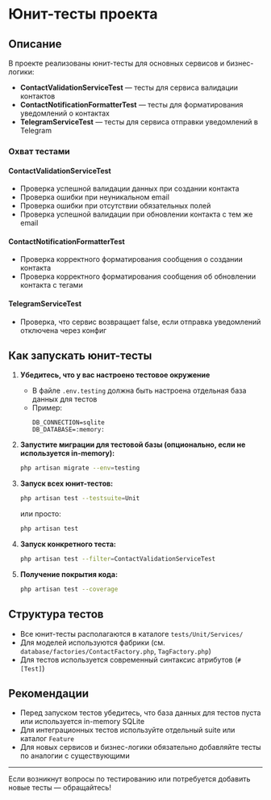 # Юнит-тесты проекта

## Описание

В проекте реализованы юнит-тесты для основных сервисов и бизнес-логики:

- **ContactValidationServiceTest** — тесты для сервиса валидации контактов
- **ContactNotificationFormatterTest** — тесты для форматирования уведомлений о контактах
- **TelegramServiceTest** — тесты для сервиса отправки уведомлений в Telegram

### Охват тестами

#### ContactValidationServiceTest
- Проверка успешной валидации данных при создании контакта
- Проверка ошибки при неуникальном email
- Проверка ошибки при отсутствии обязательных полей
- Проверка успешной валидации при обновлении контакта с тем же email

#### ContactNotificationFormatterTest
- Проверка корректного форматирования сообщения о создании контакта
- Проверка корректного форматирования сообщения об обновлении контакта с тегами

#### TelegramServiceTest
- Проверка, что сервис возвращает false, если отправка уведомлений отключена через конфиг

## Как запускать юнит-тесты

1. **Убедитесь, что у вас настроено тестовое окружение**
   - В файле `.env.testing` должна быть настроена отдельная база данных для тестов
   - Пример:
     ```env
     DB_CONNECTION=sqlite
     DB_DATABASE=:memory:
     ```

2. **Запустите миграции для тестовой базы (опционально, если не используется in-memory):**
   ```bash
   php artisan migrate --env=testing
   ```

3. **Запуск всех юнит-тестов:**
   ```bash
   php artisan test --testsuite=Unit
   ```
   или просто:
   ```bash
   php artisan test
   ```

4. **Запуск конкретного теста:**
   ```bash
   php artisan test --filter=ContactValidationServiceTest
   ```

5. **Получение покрытия кода:**
   ```bash
   php artisan test --coverage
   ```

## Структура тестов

- Все юнит-тесты располагаются в каталоге `tests/Unit/Services/`
- Для моделей используются фабрики (см. `database/factories/ContactFactory.php`, `TagFactory.php`)
- Для тестов используется современный синтаксис атрибутов (`#[Test]`)

## Рекомендации
- Перед запуском тестов убедитесь, что база данных для тестов пуста или используется in-memory SQLite
- Для интеграционных тестов используйте отдельный suite или каталог `Feature`
- Для новых сервисов и бизнес-логики обязательно добавляйте тесты по аналогии с существующими

---

Если возникнут вопросы по тестированию или потребуется добавить новые тесты — обращайтесь! 